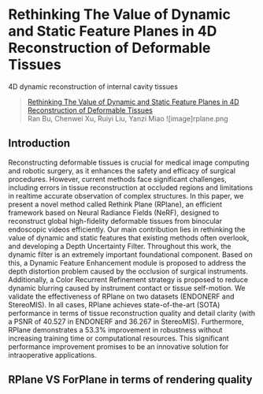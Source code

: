 # Rethinking The Value of Dynamic and Static Feature Planes in 4D Reconstruction of Deformable Tissues
4D dynamic reconstruction of internal cavity tissues

> [Rethinking The Value of Dynamic and Static Feature Planes in 4D Reconstruction of Deformable Tissues]() \
> Ran Bu, Chenwei Xu, Ruiyi Liu, Yanzi Miao
![image]rplane.png
## Introduction
Reconstructing deformable tissues is crucial for medical image computing and robotic surgery, as it enhances the safety and efficacy of surgical procedures. However, current methods face significant challenges, including errors in tissue reconstruction at occluded regions and limitations in realtime accurate observation of complex structures. In this paper, we present a novel method called Rethink Plane (RPlane), an efficient framework based on Neural Radiance Fields (NeRF), designed to reconstruct global high-fidelity deformable tissues from binocular endoscopic videos efficiently. Our main contribution lies in rethinking the value of dynamic and static features that existing methods often overlook, and developing a Depth Uncertainty Filter. Throughout this work, the dynamic filter is an extremely important foundational component. Based on this, a Dynamic Feature Enhancement module is proposed to address the depth distortion problem caused by the occlusion of surgical instruments. Additionally, a Color Recurrent Refinement strategy is proposed to reduce dynamic blurring caused by instrument contact or tissue self-motion. We validate the effectiveness of RPlane on two datasets (ENDONERF and StereoMIS). In all cases, RPlane achieves state-of-the-art (SOTA) performance in terms of tissue reconstruction quality and detail clarity (with a PSNR of 40.527 in ENDONERF and 36.267 in StereoMIS). Furthermore, RPlane demonstrates a 53.3% improvement in robustness without increasing training time or computational resources. This significant performance improvement promises to be an innovative solution for intraoperative applications.
## RPlane VS ForPlane in terms of rendering quality
